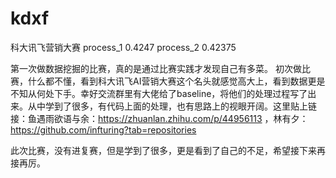 # kdxf
科大讯飞营销大赛
process_1 0.4247
process_2 0.42375

第一次做数据挖掘的比赛，真的是通过比赛实践才发现自己有多菜。
  初次做比赛，什么都不懂，看到科大讯飞AI营销大赛这个名头就感觉高大上，看到数据更是不知从何处下手。幸好交流群里有大佬给了baseline，将他们的处理过程写了出来。从中学到了很多，有代码上面的处理，也有思路上的视眼开阔。这里贴上链接：鱼遇雨欲语与余：https://zhuanlan.zhihu.com/p/44956113  ，林有夕：https://github.com/infturing?tab=repositories

  此次比赛，没有进复赛，但是学到了很多，更是看到了自己的不足，希望接下来再接再厉。
